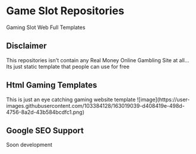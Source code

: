 # Game Slot Repositories
Gaming Slot Web Full Templates

<h2>Disclaimer</h2>
This repositories isn't contain any Real Money Online Gambling Site at all... Its just static template that people can use for free 

<h2>Html Gaming Templates</h2>
This is just an eye catching gaming website template
![image](https://user-images.githubusercontent.com/103384128/163019039-d408419e-498d-4756-8a2d-43b584bcdfc1.png)

  
<h2>Google SEO Support</h2>
Soon development
